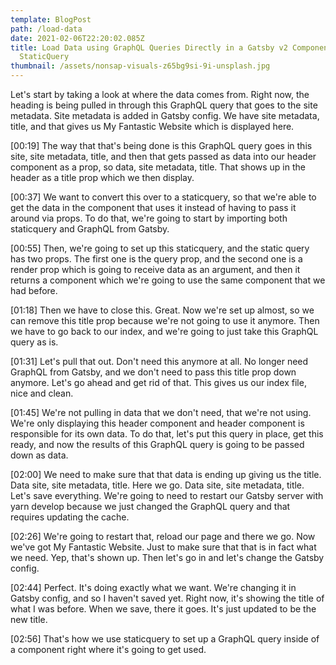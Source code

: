 ```yaml
---
template: BlogPost
path: /load-data
date: 2021-02-06T22:20:02.085Z
title: Load Data using GraphQL Queries Directly in a Gatsby v2 Component with
  StaticQuery
thumbnail: /assets/nonsap-visuals-z65bg9si-9i-unsplash.jpg
---
```

<!--StartFragment-->

Let's start by taking a look at where the data comes from. Right now, the heading is being pulled in through this GraphQL query that goes to the site metadata. Site metadata is added in Gatsby config. We have site metadata, title, and that gives us My Fantastic Website which is displayed here.

\[00:19] The way that that's being done is this GraphQL query goes in this site, site metadata, title, and then that gets passed as data into our header component as a prop, so data, site metadata, title. That shows up in the header as a title prop which we then display.

\[00:37] We want to convert this over to a staticquery, so that we're able to get the data in the component that uses it instead of having to pass it around via props. To do that, we're going to start by importing both staticquery and GraphQL from Gatsby.

\[00:55] Then, we're going to set up this staticquery, and the static query has two props. The first one is the query prop, and the second one is a render prop which is going to receive data as an argument, and then it returns a component which we're going to use the same component that we had before.

\[01:18] Then we have to close this. Great. Now we're set up almost, so we can remove this title prop because we're not going to use it anymore. Then we have to go back to our index, and we're going to just take this GraphQL query as is.

\[01:31] Let's pull that out. Don't need this anymore at all. No longer need GraphQL from Gatsby, and we don't need to pass this title prop down anymore. Let's go ahead and get rid of that. This gives us our index file, nice and clean.

\[01:45] We're not pulling in data that we don't need, that we're not using. We're only displaying this header component and header component is responsible for its own data. To do that, let's put this query in place, get this ready, and now the results of this GraphQL query is going to be passed down as data.

\[02:00] We need to make sure that that data is ending up giving us the title. Data site, site metadata, title. Here we go. Data site, site metadata, title. Let's save everything. We're going to need to restart our Gatsby server with yarn develop because we just changed the GraphQL query and that requires updating the cache.

\[02:26] We're going to restart that, reload our page and there we go. Now we've got My Fantastic Website. Just to make sure that that is in fact what we need. Yep, that's shown up. Then let's go in and let's change the Gatsby config.

\[02:44] Perfect. It's doing exactly what we want. We're changing it in Gatsby config, and so I haven't saved yet. Right now, it's showing the title of what I was before. When we save, there it goes. It's just updated to be the new title.

\[02:56] That's how we use staticquery to set up a GraphQL query inside of a component right where it's going to get used.

<!--EndFragment-->